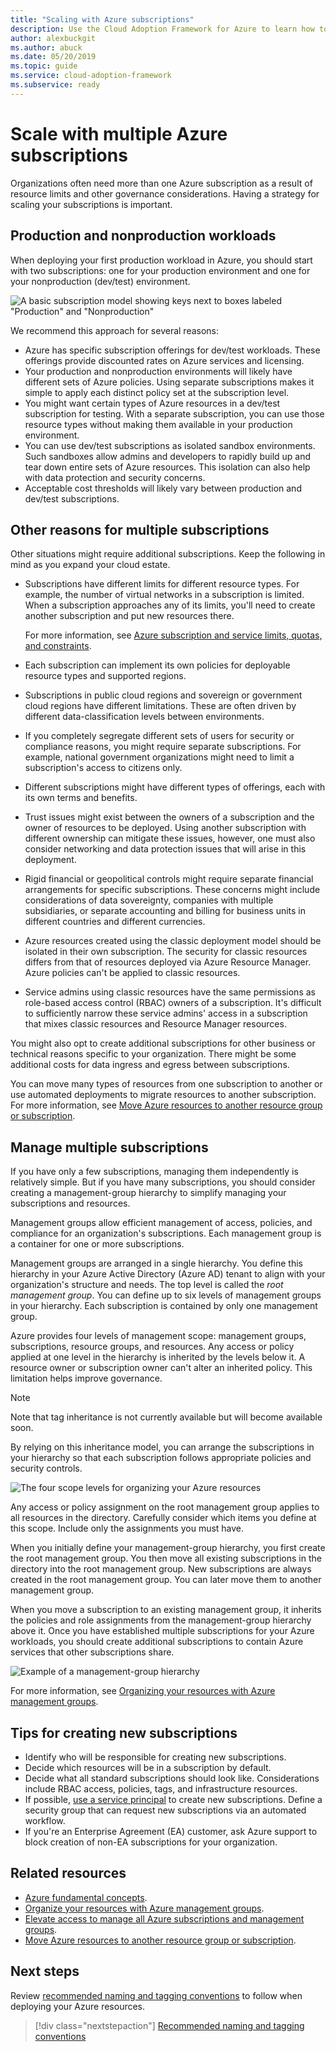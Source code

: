 ```yaml
---
title: "Scaling with Azure subscriptions"
description: Use the Cloud Adoption Framework for Azure to learn how to develop a strategy for scaling with multiple Azure subscriptions.
author: alexbuckgit
ms.author: abuck
ms.date: 05/20/2019
ms.topic: guide
ms.service: cloud-adoption-framework
ms.subservice: ready
---
```


# Scale with multiple Azure subscriptions

Organizations often need more than one Azure subscription as a result of resource limits and other governance considerations. Having a strategy for scaling your subscriptions is important.

## Production and nonproduction workloads

When deploying your first production workload in Azure, you should start with two subscriptions: one for your production environment and one for your nonproduction (dev/test) environment.

![A basic subscription model showing keys next to boxes labeled "Production" and "Nonproduction"](../../_images/ready/basic-subscription-model.png)

We recommend this approach for several reasons:

- Azure has specific subscription offerings for dev/test workloads. These offerings provide discounted rates on Azure services and licensing.
- Your production and nonproduction environments will likely have different sets of Azure policies. Using separate subscriptions makes it simple to apply each distinct policy set at the subscription level.
- You might want certain types of Azure resources in a dev/test subscription for testing. With a separate subscription, you can use those resource types without making them available in your production environment.
- You can use dev/test subscriptions as isolated sandbox environments. Such sandboxes allow admins and developers to rapidly build up and tear down entire sets of Azure resources. This isolation can also help with data protection and security concerns.
- Acceptable cost thresholds will likely vary between production and dev/test subscriptions.

## Other reasons for multiple subscriptions

Other situations might require additional subscriptions. Keep the following in mind as you expand your cloud estate.

- Subscriptions have different limits for different resource types. For example, the number of virtual networks in a subscription is limited. When a subscription approaches any of its limits, you'll need to create another subscription and put new resources there.

  For more information, see [Azure subscription and service limits, quotas, and constraints](https://docs.microsoft.com/azure/azure-subscription-service-limits).

- Each subscription can implement its own policies for deployable resource types and supported regions.

- Subscriptions in public cloud regions and sovereign or government cloud regions have different limitations. These are often driven by different data-classification levels between environments.

- If you completely segregate different sets of users for security or compliance reasons, you might require separate subscriptions. For example, national government organizations might need to limit a subscription's access to citizens only.

- Different subscriptions might have different types of offerings, each with its own terms and benefits.

- Trust issues might exist between the owners of a subscription and the owner of resources to be deployed. Using another subscription with different ownership can mitigate these issues, however, one must also consider networking and data protection issues that will arise in this deployment.

- Rigid financial or geopolitical controls might require separate financial arrangements for specific subscriptions. These concerns might include considerations of data sovereignty, companies with multiple subsidiaries, or separate accounting and billing for business units in different countries and different currencies.

- Azure resources created using the classic deployment model should be isolated in their own subscription. The security for classic resources differs from that of resources deployed via Azure Resource Manager. Azure policies can't be applied to classic resources.

- Service admins using classic resources have the same permissions as role-based access control (RBAC) owners of a subscription. It's difficult to sufficiently narrow these service admins' access in a subscription that mixes classic resources and Resource Manager resources.

You might also opt to create additional subscriptions for other business or technical reasons specific to your organization. There might be some additional costs for data ingress and egress between subscriptions.

You can move many types of resources from one subscription to another or use automated deployments to migrate resources to another subscription. For more information, see [Move Azure resources to another resource group or subscription](https://docs.microsoft.com/azure/azure-resource-manager/resource-group-move-resources).

## Manage multiple subscriptions

If you have only a few subscriptions, managing them independently is relatively simple. But if you have many subscriptions, you should consider creating a management-group hierarchy to simplify managing your subscriptions and resources.

Management groups allow efficient management of access, policies, and compliance for an organization's subscriptions. Each management group is a container for one or more subscriptions.

Management groups are arranged in a single hierarchy. You define this hierarchy in your Azure Active Directory (Azure AD) tenant to align with your organization's structure and needs. The top level is called the *root management group*. You can define up to six levels of management groups in your hierarchy. Each subscription is contained by only one management group.

Azure provides four levels of management scope: management groups, subscriptions, resource groups, and resources. Any access or policy applied at one level in the hierarchy is inherited by the levels below it. A resource owner or subscription owner can't alter an inherited policy. This limitation helps improve governance.

> [!NOTE]
> Note that tag inheritance is not currently available but will become available soon.

By relying on this inheritance model, you can arrange the subscriptions in your hierarchy so that each subscription follows appropriate policies and security controls.

![The four scope levels for organizing your Azure resources](../../ready/azure-setup-guide/media/organize-resources/scope-levels.png)

Any access or policy assignment on the root management group applies to all resources in the directory. Carefully consider which items you define at this scope. Include only the assignments you must have.

When you initially define your management-group hierarchy, you first create the root management group. You then move all existing subscriptions in the directory into the root management group. New subscriptions are always created in the root management group. You can later move them to another management group.

When you move a subscription to an existing management group, it inherits the policies and role assignments from the management-group hierarchy above it. Once you have established multiple subscriptions for your Azure workloads, you should create additional subscriptions to contain Azure services that other subscriptions share.

![Example of a management-group hierarchy](../../_images/ready/management-group-hierarchy.png)

For more information, see [Organizing your resources with Azure management groups](https://docs.microsoft.com/azure/governance/management-groups).

## Tips for creating new subscriptions

- Identify who will be responsible for creating new subscriptions.
- Decide which resources will be in a subscription by default.
- Decide what all standard subscriptions should look like. Considerations include RBAC access, policies, tags, and infrastructure resources.
- If possible, [use a service principal](https://docs.microsoft.com/azure/azure-resource-manager/grant-access-to-create-subscription) to create new subscriptions. Define a security group that can request new subscriptions via an automated workflow.
- If you're an Enterprise Agreement (EA) customer, ask Azure support to block creation of non-EA subscriptions for your organization.

## Related resources

- [Azure fundamental concepts](../considerations/fundamental-concepts.md).
- [Organize your resources with Azure management groups](https://docs.microsoft.com/azure/governance/management-groups).
- [Elevate access to manage all Azure subscriptions and management groups](https://docs.microsoft.com/azure/role-based-access-control/elevate-access-global-admin).
- [Move Azure resources to another resource group or subscription](https://docs.microsoft.com/azure/azure-resource-manager/resource-group-move-resources).

## Next steps

Review [recommended naming and tagging conventions](./naming-and-tagging.md) to follow when deploying your Azure resources.

> [!div class="nextstepaction"]
> [Recommended naming and tagging conventions](./naming-and-tagging.md)
